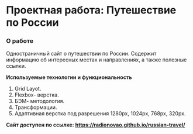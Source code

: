 # Проектная работа: Путешествие по России

### О работе
Одностраничный сайт о путешествии по России. Содержит информацию об интересных местах и направлениях, а также полезные ссылки.

**Используемые технологии и функциональность**

1. Grid Layot.
2. Flexbox- верстка.
3. БЭМ- методология.
4. Трансформации.
5. Адаптивная верстка под разрешения 1280px, 1024px, 768px, 320px.

**Сайт доступен по ссылке:  https://radionovao.github.io/russian-travel/**

